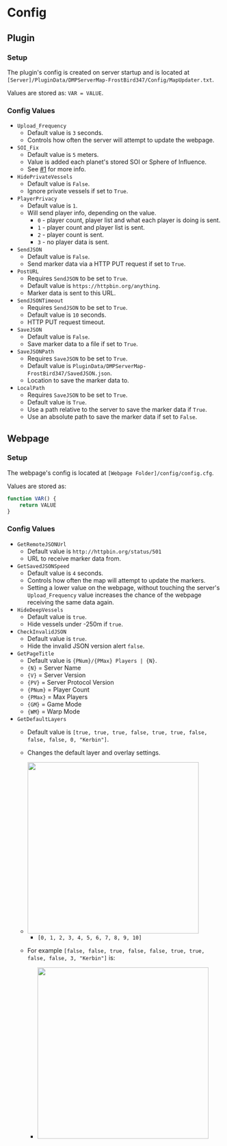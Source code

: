 # Config

## Plugin

### Setup
The plugin's config is created on server startup and is located at `[Server]/PluginData/DMPServerMap-FrostBird347/Config/MapUpdater.txt`.

Values are stored as: `VAR = VALUE`.

### Config Values
- `Upload_Frequency` 
	- Default value is `3` seconds.
	- Controls how often the server will attempt to update the webpage.
- `SOI_Fix`
	- Default value is `5` meters.
	- Value is added each planet's stored SOI or Sphere of Influence.
	- See [#1](https://github.com/FrostBird347/DMPServerMap/issues/1) for more info.
- `HidePrivateVessels`
	- Default value is `False`.
	- Ignore private vessels if set to `True`.
- `PlayerPrivacy`
	- Default value is `1`.
	- Will send player info, depending on the value.
		- `0` - player count, player list and what each player is doing is sent.
		- `1` - player count and player list is sent.
		- `2` - player count is sent.
		- `3` - no player data is sent.
- `SendJSON`
	- Default value is `False`.
	- Send marker data via a HTTP PUT request if set to `True`.
- `PostURL`
	- Requires `SendJSON` to be set to `True`.
	- Default value is `https://httpbin.org/anything`.
	- Marker data is sent to this URL.
- `SendJSONTimeout`
	- Requires `SendJSON` to be set to `True`.
	- Default value is `10` seconds. 
	- HTTP PUT request timeout.
- `SaveJSON`
	- Default value is `False`.
	- Save marker data to a file if set to `True`.
- `SaveJSONPath`
	- Requires `SaveJSON` to be set to `True`.
	- Default value is `PluginData/DMPServerMap-FrostBird347/SavedJSON.json`.
	- Location to save the marker data to.
- `LocalPath`
	- Requires `SaveJSON` to be set to `True`.
	- Default value is `True`.
	- Use a path relative to the server to save the marker data if `True`.
	- Use an absolute path to save the marker data if set to `False`.

## Webpage

### Setup
The webpage's config is located at `[Webpage Folder]/config/config.cfg`.

Values are stored as: 

```javascript
function VAR() {
	return VALUE
}
```

### Config Values
- `GetRemoteJSONUrl`
	- Default value is `http://httpbin.org/status/501` 
	- URL to receive marker data from.
- `GetSavedJSONSpeed`
	- Default value is `4` seconds.
	- Controls how often the map will attempt to update the markers.
	- Setting a lower value on the webpage, without touching the server's `Upload_Frequency` value increases the chance of the webpage receiving the same data again.
- `HideDeepVessels`
	- Default value is `true`.
	- Hide vessels under -250m if `true`.
- `CheckInvalidJSON`
	- Default value is `true`.
	- Hide the invalid JSON version alert `false`.
- `GetPageTitle`
	- Default value is `{PNum}/{PMax} Players | {N}`.
	- `{N}` = Server Name
	- `{V}` = Server Version
	- `{PV}` = Server Protocol Version
	- `{PNum}` = Player Count
	- `{PMax}` = Max Players
	- `{GM}` = Game Mode
	- `{WM}` = Warp Mode
- `GetDefaultLayers`
	- Default value is `[true, true, true, false, true, true, false, false, false, 0, "Kerbin"]`.
	- Changes the default layer and overlay settings.
	- <img src="https://i.imgur.com/9cZ1yOD.png" height="400">

		- `[0, 1, 2, 3, 4, 5, 6, 7, 8, 9, 10]`
	- For example `[false, false, true, false, false, true, true, false, false, 3, "Kerbin"]` is:
		- <img src="https://i.imgur.com/X2m2spM.png" height="400">
